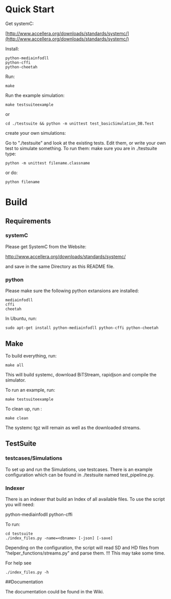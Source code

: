 # Quick Start

Get systemC:

[http://www.accellera.org/downloads/standards/systemc/](http://www.accellera.org/downloads/standards/systemc/)

Install:

    python-mediainfodll
    python-cffi
    python-cheetah

Run:

    make
    
Run the example simulation:

    make testsuiteexample
    
or

    cd ./testsuite && python -m unittest test_basicSimulation_DB.Test
    
create your own simulations:

Go to "./testsuite" and look at the existing tests. Edit them, or write your own test to simulate something.
To run them:
make sure you are in ./testsuite
type:

    python -m unittest filename.classname

or do:

    python filename

# Build

## Requirements

### systemC

Please get SystemC from the Website:

http://www.accellera.org/downloads/standards/systemc/

and save in the same Directory as this README file.
    
### python
Please make sure the following python extansions are installed:

    mediainfodll
    cffi
    cheetah
    
In Ubuntu, run:
    
    sudo apt-get install python-mediainfodll python-cffi python-cheetah

## Make
To build everything, run:

	make all

This will build systemc, download BiTStream, rapidjson and compile the simulator.

To run an example, run:
	
	make testsuiteexample

To clean up, run :
	
	make clean

The systemc tgz will remain as well as the downloaded streams.

## TestSuite

### testcases/Simulations
To set up and run the Simulations, use testcases. There is an example configuration
which can be found in ./testsuite named test_pipeline.py.

### Indexer
There is an indexer that build an Index of all available files.
To use the script you will need:

python-mediainfodll
python-cffi

To run:

    cd testsuite
    ./index_files.py -name=<dbname> [-json] [-save]

Depending on the configuration, the script will read SD and HD files
from "helper_functions/streams.py" and parse them. !!! This may take some time.

For help see 

    ./index_files.py -h 
    
##Documentation

The documentation could be found in the Wiki.
